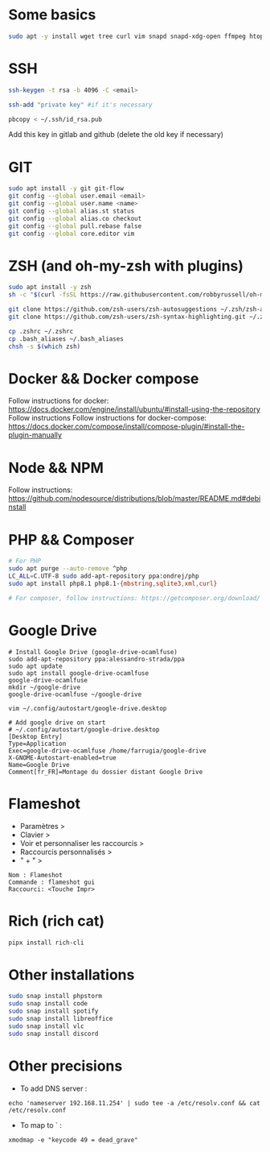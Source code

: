 # Some basics
```bash
sudo apt -y install wget tree curl vim snapd snapd-xdg-open ffmpeg htop terminator xclip xsel flameshot pipx
```

# SSH
```bash
ssh-keygen -t rsa -b 4096 -C <email>

ssh-add "private key" #if it's necessary

pbcopy < ~/.ssh/id_rsa.pub
```
Add this key in gitlab and github (delete the old key if necessary)

# GIT
```bash
sudo apt install -y git git-flow
git config --global user.email <email>
git config --global user.name <name>
git config --global alias.st status
git config --global alias.co checkout
git config --global pull.rebase false
git config --global core.editor vim
```

# ZSH (and oh-my-zsh with plugins)
```bash
sudo apt install -y zsh
sh -c "$(curl -fsSL https://raw.githubusercontent.com/robbyrussell/oh-my-zsh/master/tools/install.sh)"

git clone https://github.com/zsh-users/zsh-autosuggestions ~/.zsh/zsh-autosuggestions
git clone https://github.com/zsh-users/zsh-syntax-highlighting.git ~/.zsh/zsh-syntax-highlighting

cp .zshrc ~/.zshrc
cp .bash_aliases ~/.bash_aliases
chsh -s $(which zsh)
```

# Docker && Docker compose
Follow instructions for docker: https://docs.docker.com/engine/install/ubuntu/#install-using-the-repository
Follow instructions 
Follow instructions for docker-compose: https://docs.docker.com/compose/install/compose-plugin/#install-the-plugin-manually

# Node && NPM
Follow instructions: https://github.com/nodesource/distributions/blob/master/README.md#debinstall

# PHP && Composer
```bash
# For PHP 
sudo apt purge --auto-remove ^php
LC_ALL=C.UTF-8 sudo add-apt-repository ppa:ondrej/php 
sudo apt install php8.1 php8.1-{mbstring,sqlite3,xml,curl}

# For composer, follow instructions: https://getcomposer.org/download/
```

# Google Drive
```
# Install Google Drive (google-drive-ocamlfuse)
sudo add-apt-repository ppa:alessandro-strada/ppa
sudo apt update
sudo apt install google-drive-ocamlfuse
google-drive-ocamlfuse
mkdir ~/google-drive
google-drive-ocamlfuse ~/google-drive

vim ~/.config/autostart/google-drive.desktop
```

```
# Add google drive on start
# ~/.config/autostart/google-drive.desktop
[Desktop Entry]
Type=Application
Exec=google-drive-ocamlfuse /home/farrugia/google-drive
X-GNOME-Autostart-enabled=true
Name=Google Drive
Comment[fr_FR]=Montage du dossier distant Google Drive
```

# Flameshot 
- Paramètres >
- Clavier >
- Voir et personnaliser les raccourcis > 
- Raccourcis personnalisés > 
- " + " > 
```
Nom : Flameshot
Commande : flameshot gui 
Raccourci: <Touche Impr>
``` 

# Rich (rich cat)
```bash 
pipx install rich-cli
```

# Other installations
```bash
sudo snap install phpstorm
sudo snap install code
sudo snap install spotify
sudo snap install libreoffice
sudo snap install vlc
sudo snap install discord
```

# Other precisions 
- To add DNS server :
``` 
echo 'nameserver 192.168.11.254' | sudo tee -a /etc/resolv.conf && cat /etc/resolv.conf 
``` 
- To map <square keyboard touch> to ` : 
```
xmodmap -e "keycode 49 = dead_grave"
``` 